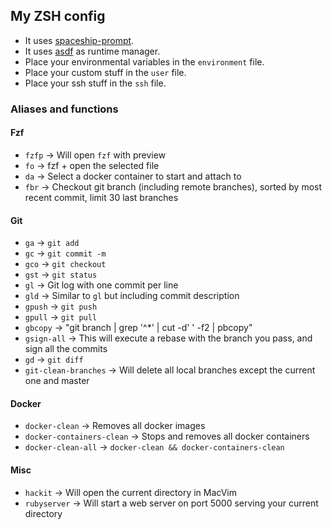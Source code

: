 ## My ZSH config

* It uses [spaceship-prompt](https://github.com/denysdovhan/spaceship-prompt).
* It uses [asdf](https://asdf-vm.github.io/asdf/#/) as runtime manager.
* Place your environmental variables in the `environment` file.
* Place your custom stuff in the `user` file.
* Place your ssh stuff in the `ssh` file.

### Aliases and functions

#### Fzf

- `fzfp` -> Will open `fzf` with preview
- `fo` -> fzf + open the selected file
- `da` -> Select a docker container to start and attach to
- `fbr` -> Checkout git branch (including remote branches), sorted by most recent commit, limit 30 last branches

#### Git

- `ga` -> `git add`
- `gc` -> `git commit -m`
- `gco` -> `git checkout`
- `gst` -> `git status`
- `gl` -> Git log with one commit per line
- `gld` -> Similar to `gl` but including commit description
- `gpush` -> `git push`
- `gpull` -> `git pull`
- `gbcopy` -> "git branch | grep '^\*' | cut -d' ' -f2 | pbcopy"
- `gsign-all` -> This will execute a rebase with the branch you pass, and sign all the commits
- `gd` -> `git diff`
- `git-clean-branches` -> Will delete all local branches except the current one and master


#### Docker

- `docker-clean` -> Removes all docker images
- `docker-containers-clean` -> Stops and removes all docker containers
- `docker-clean-all` -> `docker-clean && docker-containers-clean`


#### Misc

- `hackit` -> Will open the current directory in MacVim
- `rubyserver` -> Will start a web server on port 5000 serving your current directory
